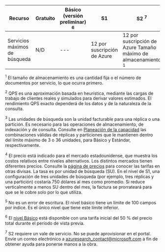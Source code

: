 Recurso|Gratuito|Básico (versión preliminar) <sup>6</sup>|S1|S2 <sup>7</sup>
---|---|---|---|----
Servicios máximos de búsqueda|N/D|---|12 por suscripción de Azure |12 por suscripción de Azure Tamaño máximo de almacenamiento <sup>1</sup>|50 MB o 10 000 documentos|2 GB por servicio|25 GB por partición o 300 GB de documentos por servicio|100 GB por partición o 1,2 TB por servicio Número máximo de documentos hospedados|10 000 total|1 millón por servicio|15 millones por partición (hasta 180 millones de documentos por servicio)|60 millones por partición (hasta 720 millones de documentos por servicio) Número máximo de índices|3|5|50|200 Número máximo de indexadores|3|5|50|200 Número máximo de orígenes de datos del indexador|3|5|50|200 Índice: número máximo de campos por índice|1000|100 <sup>5</sup>|1000|1000 Índice: número máximo de perfiles de puntuación por índice|16|16|16|16 Índice: número máximo de funciones por perfil|8|8|8|8 Indexadores: carga máxima de indexación por invocación|10 000 documentos|Limitado solo por el número máximo de documentos|Limitado solo por el número máximo de documentos|Limitado solo por el número máximo de documentos Indexadores: número máximo de tiempo de ejecución|3 minutos|24 horas|24 horas|24 horas Indexador de blobs: tamaño máximo de blob, MB|16|16|128|256 Indexador de blobs: número máximo de caracteres de contenido extraído de un blob|32 000|64 000|4 millones |4 millones Consultas por segundo (QPS) <sup>2</sup>|N/A|~3 por réplica|~15 por réplica|~60 por réplica Escalar horizontalmente: número máximo de unidades de búsqueda (SU) <sup>3</sup>|N/D|Hasta 3 unidades (3 réplicas y 1 partición)|36 unidades|36 unidades Precios <sup>4</sup>|N/A|75 $por SU por mes|250 $ por SU por mes|1000 $ por SU por mes

<sup>1</sup> El tamaño de almacenamiento es una cantidad fija o el número de documentos por servicio, lo que ocurra primero.

<sup>2</sup> QPS es una aproximación basada en heurística, mediante las cargas de trabajo de clientes reales y simulados para derivar valores estimados. El rendimiento QPS exacto dependerá de los datos y de la naturaleza de la consulta.

<sup>3</sup> Las unidades de búsqueda son la unidad facturable para una réplica o una partición. Es necesario para las operaciones de almacenamiento, de indexación y de consulta. Consulte en [Planeación de la capacidad](../articles/search/search-capacity-planning.md) las combinaciones válidas de réplicas y particiones que le mantienen dentro del límite máximo de 3 o 36 unidades, para Básico y Estándar, respectivamente.

<sup>4</sup> El precio está indicado para el mercado estadounidense, que muestra los costos relativos entre niveles alternativos. Los distintos mercados tienen diferentes precios. Consulte la [página de precios](https://azure.microsoft.com/pricing/details/search/) para conocer las tarifas en otras divisas. La tasa es por unidad de búsqueda (SU). En el nivel de S1, una configuración de tres unidades de búsqueda (por ejemplo, tres réplicas y una partición) costaría 750 dólares al mes como promedio. Si reduce verticalmente a menos SU dentro del mes, la factura se prorrateará para que se le cobre solo por lo que utiliza.

<sup>5</sup> No es un error de escritura. El nivel básico tiene un límite de 100 campos por índice. Es el único nivel que tiene este límite inferior.

<sup>6</sup> El [nivel Básico](http://aka.ms/azuresearchbasic) está disponible con una tarifa inicial del 50 % del precio total durante el período de vista previa.

<sup>7</sup> S2 requiere un vale de servicio. No se puede aprovisionar en el portal. Envíe un correo electrónico a azuresearch_contact@microsoft.com a fin de obtener ayuda para ponerse manos a la obra.


